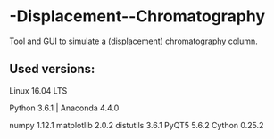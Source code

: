 # -Displacement--Chromatography
Tool and GUI to simulate a (displacement) chromatography column.

## Used versions:

Linux 16.04 LTS 

Python 3.6.1 | Anaconda 4.4.0 

numpy 1.12.1 
matplotlib 2.0.2 
distutils 3.6.1 
PyQT5 5.6.2 
Cython 0.25.2 
